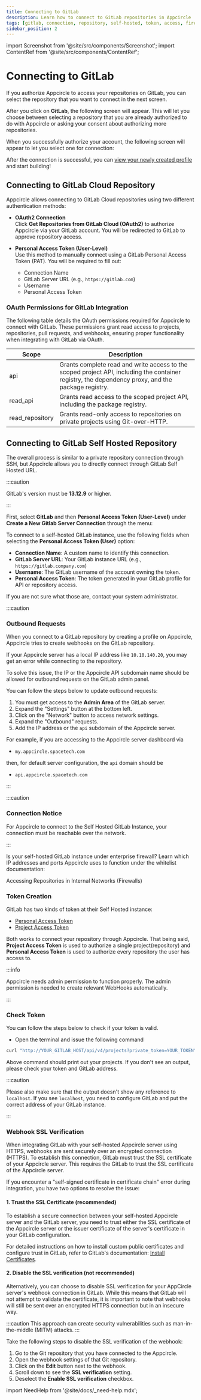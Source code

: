 ```yaml
---
title: Connecting to GitLab
description: Learn how to connect to GitLab repositories in Appcircle
tags: [gitlab, connection, repository, self-hosted, token, access, firewall, ip, port]
sidebar_position: 2
---
```


import Screenshot from '@site/src/components/Screenshot';
import ContentRef from '@site/src/components/ContentRef';

# Connecting to GitLab

If you authorize Appcircle to access your repositories on GitLab, you can select the repository that you want to connect in the next screen.

<Screenshot url='https://cdn.appcircle.io/docs/assets/BE5278-repoconnect1.png' />

After you click on **GitLab**, the following screen will appear. This will let you choose between selecting a repository that you are already authorized to do with Appcircle or asking your consent about authorizing more repositories.

<Screenshot url='https://cdn.appcircle.io/docs/assets/BE6369-lab.png' />

When you successfully authorize your account, the following screen will appear to let you select one for connection:

<Screenshot url='https://cdn.appcircle.io/docs/assets/connect-repository-bitbucket-gitlab.png' />

After the connection is successful, you can [view your newly created profile](/build/build-process-management/profile-creation#profile-listing) and start building!

## Connecting to GitLab Cloud Repository

Appcircle allows connecting to GitLab Cloud repositories using two different authentication methods:

- **OAuth2 Connection**  
  Click **Get Repositories from GitLab Cloud (OAuth2)** to authorize Appcircle via your GitLab account. You will be redirected to GitLab to approve repository access.

- **Personal Access Token (User-Level)**  
  Use this method to manually connect using a GitLab Personal Access Token (PAT). You will be required to fill out:

    - Connection Name
    - GitLab Server URL (e.g., `https://gitlab.com`)
    - Username
    - Personal Access Token

<Screenshot url='https://cdn.appcircle.io/docs/assets/BE6369-lab2.png' />

### OAuth Permissions for GitLab Integration

The following table details the OAuth permissions required for Appcircle to connect with GitLab. These permissions grant read access to projects, repositories, pull requests, and webhooks, ensuring proper functionality when integrating with GitLab via OAuth. 

| Scope            | Description                                                                                                                                                                                                  |
|------------------|--------------------------------------------------------------------------------------------------------------------------------------------------------------------------------------------------------------|
| api              | Grants complete read and write access to the scoped project API, including the container registry, the dependency proxy, and the package registry.                                                           |
| read_api         | Grants read access to the scoped project API, including the package registry.                                                                                                                                |
| read_repository  | Grants read-only access to repositories on private projects using Git-over-HTTP.                                                                                                                             |

## Connecting to GitLab Self Hosted Repository

The overall process is similar to a private repository connection through SSH, but Appcircle allows you to directly connect through GitLab Self Hosted URL.

:::caution

GitLab's version must be **13.12.9** or higher.

:::

First, select **GitLab** and then **Personal Access Token (User-Level)** under **Create a New Gitlab Server Connection** through the menu:

<Screenshot url='https://cdn.appcircle.io/docs/assets/BE6369-lab.png' />

To connect to a self-hosted GitLab instance, use the following fields when selecting the **Personal Access Token (User)** option:

- **Connection Name**: A custom name to identify this connection.
- **GitLab Server URL**: Your GitLab instance URL (e.g., `https://gitlab.company.com`)
- **Username**: The GitLab username of the account owning the token.
- **Personal Access Token**: The token generated in your GitLab profile for API or repository access.

If you are not sure what those are, contact your system administrator.

<Screenshot url='https://cdn.appcircle.io/docs/assets/BE6369-lab3.png' />

:::caution

### Outbound Requests

When you connect to a GitLab repository by creating a profile on Appcircle, Appcircle tries to create webhooks on the GitLab repository.

If your Appcircle server has a local IP address like `10.10.140.20`, you may get an error while connecting to the repository.

To solve this issue, the IP or the Appcircle API subdomain name should be allowed for outbound requests on the GitLab admin panel.

You can follow the steps below to update outbound requests:

1. You must get access to the **Admin Area** of the GitLab server.
2. Expand the "Settings" button at the bottom left.
3. Click on the "Network" button to access network settings.
4. Expand the "Outbound" requests.
5. Add the IP address or the `api` subdomain of the Appcircle server.

<Screenshot url='https://cdn.appcircle.io/docs/assets/be-2545-sample-configuration.png' />

For example, if you are accessing to the Appcircle server dashboard via

- `my.appcircle.spacetech.com`

then, for default server configuration, the `api` domain should be

- `api.appcircle.spacetech.com`

:::

:::caution

### Connection Notice

For Appcircle to connect to the Self Hosted GitLab Instance, your connection must be reachable over the network.

:::

Is your self-hosted GitLab instance under enterprise firewall? Learn which IP addresses and ports Appcircle uses to function under the whitelist documentation:

<ContentRef url="/build/manage-the-connections/accessing-repositories-in-internal-networks-firewalls">
  Accessing Repositories in Internal Networks (Firewalls)
</ContentRef>

### Token Creation

GitLab has two kinds of token at their Self Hosted instance:

- [Personal Access Token](https://docs.gitlab.com/ee/security/token_overview.html#personal-access-tokens)
- [Project Access Token](https://docs.gitlab.com/ee/security/token_overview.html#project-access-tokens)

Both works to connect your repository through Appcircle. That being said, **Project Access Token** is used to authorize a single project(repository) and **Personal Access Token** is used to authorize every repository the user has access to.

:::info

Appcircle needs admin permission to function properly. The admin permission is needed to create relevant WebHooks automatically.

:::

### Check Token

You can follow the steps below to check if your token is valid.

- Open the terminal and issue the following command

```bash
curl "http://YOUR_GITLAB_HOST/api/v4/projects?private_token=YOUR_TOKEN"
```

Above command should print out your projects. If you don't see an output, please check your token and GitLab address.

:::caution

Please also make sure that the output doesn't show any reference to `localhost`. If you see `localhost`, you need to configure GitLab and put the correct address of your GitLab instance.

:::

### Webhook SSL Verification

When integrating GitLab with your self-hosted Appcircle server using HTTPS, webhooks are sent securely over an encrypted connection (HTTPS). To establish this connection, GitLab must trust the SSL certificate of your Appcircle server. This requires the GitLab to trust the SSL certificate of the Appcircle server.

If you encounter a "self-signed certificate in certificate chain" error during integration, you have two options to resolve the issue:

<Screenshot url='https://cdn.appcircle.io/docs/assets/be-2983-self-signed-error.png' />

#### 1. Trust the SSL Certificate (recommended)

To establish a secure connection between your self-hosted Appcircle server and the GitLab server, you need to trust either the SSL certificate of the Appcircle server or the issuer certificate of the  server's certificate in your GitLab configuration.

For detailed instructions on how to install custom public certificates and configure trust in GitLab, refer to GitLab's documentation: [Install Certificates](https://docs.gitlab.com/omnibus/settings/ssl/#install-custom-public-certificates).

#### 2. Disable the SSL verification (not recommended)

Alternatively, you can choose to disable SSL verification for your AppCircle server's webhook connection in GitLab. While this means that GitLab will not attempt to validate the certificate, it is important to note that webhooks will still be sent over an encrypted HTTPS connection but in an insecure way.

:::caution
This approach can create security vulnerabilities such as man-in-the-middle (MITM) attacks.
:::

Take the following steps to disable the SSL verification of the webhook:

1. Go to the Git repository that you have connected to the Appcircle.
2. Open the webhook settings of that Git repository.
3. Click on the **Edit** button next to the webhook.
4. Scroll down to see the **SSL verification** setting.
5. Deselect the **Enable SSL verification** checkbox.

<Screenshot url='https://cdn.appcircle.io/docs/assets/be-2983-disable-ssl-verification.png' />

import NeedHelp from '@site/docs/\_need-help.mdx';

<NeedHelp />
